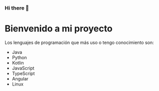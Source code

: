 ### Hi there 👋

<!--
**pipe0427/pipe0427** is a ✨ _special_ ✨ repository because its `README.md` (this file) appears on your GitHub profile.

Here are some ideas to get you started:

- 🔭 I’m currently working on ...
- 🌱 I’m currently learning ...
- 👯 I’m looking to collaborate on ...
- 🤔 I’m looking for help with ...
- 💬 Ask me about ...
- 📫 How to reach me: ...
- 😄 Pronouns: ...
- ⚡ Fun fact: ...
-->
<!DOCTYPE html>
<html>
<head>
    <title>Mi README</title>
</head>
<body>
    <h1>Bienvenido a mi proyecto</h1>
    <p>Los lenguajes de programación que más uso o tengo conocimiento son:</p>
    <ul>
        <li>Java</li>
        <li>Python</li>
        <li>Kotlin</li>
        <li>JavaScript</li>
        <li>TypeScript</li>
        <li>Angular</li>
        <li>Linux</li>
    </ul>
</body>
</html>
